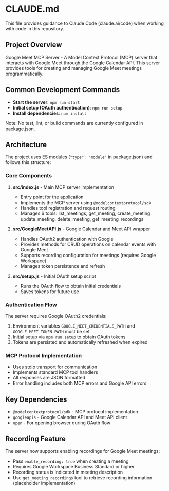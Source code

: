 # CLAUDE.md

This file provides guidance to Claude Code (claude.ai/code) when working with code in this repository.

## Project Overview

Google Meet MCP Server - A Model Context Protocol (MCP) server that interacts with Google Meet through the Google Calendar API. This server provides tools for creating and managing Google Meet meetings programmatically.

## Common Development Commands

- **Start the server**: `npm run start`
- **Initial setup (OAuth authentication)**: `npm run setup`
- **Install dependencies**: `npm install`

Note: No test, lint, or build commands are currently configured in package.json.

## Architecture

The project uses ES modules (`"type": "module"` in package.json) and follows this structure:

### Core Components

1. **src/index.js** - Main MCP server implementation
   - Entry point for the application
   - Implements the MCP server using `@modelcontextprotocol/sdk`
   - Handles tool registration and request routing
   - Manages 6 tools: list_meetings, get_meeting, create_meeting, update_meeting, delete_meeting, get_meeting_recordings

2. **src/GoogleMeetAPI.js** - Google Calendar and Meet API wrapper
   - Handles OAuth2 authentication with Google
   - Provides methods for CRUD operations on calendar events with Google Meet
   - Supports recording configuration for meetings (requires Google Workspace)
   - Manages token persistence and refresh

3. **src/setup.js** - Initial OAuth setup script
   - Runs the OAuth flow to obtain initial credentials
   - Saves tokens for future use

### Authentication Flow

The server requires Google OAuth2 credentials:
1. Environment variables `GOOGLE_MEET_CREDENTIALS_PATH` and `GOOGLE_MEET_TOKEN_PATH` must be set
2. Initial setup via `npm run setup` to obtain OAuth tokens
3. Tokens are persisted and automatically refreshed when expired

### MCP Protocol Implementation

- Uses stdio transport for communication
- Implements standard MCP tool handlers
- All responses are JSON formatted
- Error handling includes both MCP errors and Google API errors

## Key Dependencies

- `@modelcontextprotocol/sdk` - MCP protocol implementation
- `googleapis` - Google Calendar API and Meet API client
- `open` - For opening browser during OAuth flow

## Recording Feature

The server now supports enabling recordings for Google Meet meetings:
- Pass `enable_recording: true` when creating a meeting
- Requires Google Workspace Business Standard or higher
- Recording status is indicated in meeting description
- Use `get_meeting_recordings` tool to retrieve recording information (placeholder implementation)